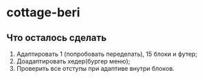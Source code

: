# cottage-beri

## Что осталось сделать
1. Адаптировать 1 (попробовать переделать), 15 блоки и футер;
2. Доадаптировать хедер(бургер меню);
3. Проверить все отступы при адаптиве внутри блоков.